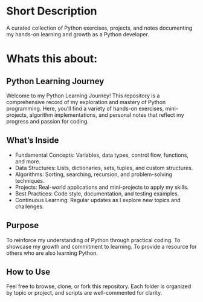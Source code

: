 # Short Description
A curated collection of Python exercises, projects, and notes documenting my hands-on learning and growth as a Python developer.

# Whats this about:
## Python Learning Journey
Welcome to my Python Learning Journey!
This repository is a comprehensive record of my exploration and mastery of Python programming. Here, you’ll find a variety of hands-on exercises, mini-projects, algorithm implementations, and personal notes that reflect my progress and passion for coding.

## What’s Inside
- Fundamental Concepts: Variables, data types, control flow, functions, and more.
- Data Structures: Lists, dictionaries, sets, tuples, and custom structures.
- Algorithms: Sorting, searching, recursion, and problem-solving techniques.
- Projects: Real-world applications and mini-projects to apply my skills.
- Best Practices: Code style, documentation, and testing examples.
- Continuous Learning: Regular updates as I explore new topics and challenges.

## Purpose
To reinforce my understanding of Python through practical coding.
To showcase my growth and commitment to learning.
To provide a resource for others who are also learning Python.
## How to Use
Feel free to browse, clone, or fork this repository.
Each folder is organized by topic or project, and scripts are well-commented for clarity.
